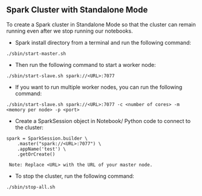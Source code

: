 ## Spark Cluster with Standalone Mode
To create a Spark cluster in Standalone Mode so that the cluster can remain running even after we stop running our notebooks.

- Spark install directory from a terminal and run the following command:
```
./sbin/start-master.sh
```

- Then run the following command to start a worker node:
```
./sbin/start-slave.sh spark://<URL>:7077
```

- If you want to run multiple worker nodes, you can run the following command:
```
./sbin/start-slave.sh spark://<URL>:7077 -c <number of cores> -m <memory per node> -p <port> 
```

- Create a SparkSession object in Notebook/ Python code to connect to the cluster:
```
spark = SparkSession.builder \
    .master("spark://<URL>:7077") \
    .appName('test') \
    .getOrCreate()
```

` Note: Replace <URL> with the URL of your master node.`

- To stop the cluster, run the following command:
```
./sbin/stop-all.sh
```







